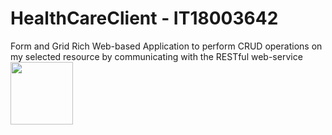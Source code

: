 # HealthCareClient - IT18003642

Form and Grid Rich Web-based Application to perform CRUD operations on my selected resource by communicating with the RESTful web-service
<img width ="100px" src= "https://cdn2.iconfinder.com/data/icons/health-care-rounded-3/512/xxx010-512.png">
